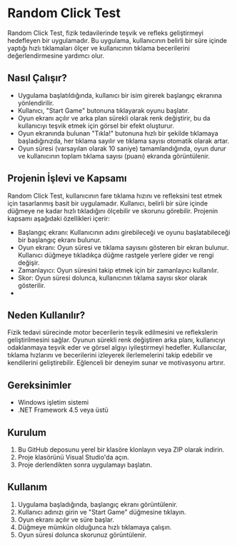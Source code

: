 # Random Click Test

Random Click Test, fizik tedavilerinde teşvik ve refleks geliştirmeyi hedefleyen bir uygulamadır. Bu uygulama, kullanıcının belirli bir süre içinde yaptığı hızlı tıklamaları ölçer ve kullanıcının tıklama becerilerini değerlendirmesine yardımcı olur.

## Nasıl Çalışır?

- Uygulama başlatıldığında, kullanıcı bir isim girerek başlangıç ekranına yönlendirilir.
- Kullanıcı, "Start Game" butonuna tıklayarak oyunu başlatır.
- Oyun ekranı açılır ve arka plan sürekli olarak renk değiştirir, bu da kullanıcıyı teşvik etmek için görsel bir efekt oluşturur.
- Oyun ekranında bulunan "Tıkla!" butonuna hızlı bir şekilde tıklamaya başladığınızda, her tıklama sayılır ve tıklama sayısı otomatik olarak artar.
- Oyun süresi (varsayılan olarak 10 saniye) tamamlandığında, oyun durur ve kullanıcının toplam tıklama sayısı (puanı) ekranda görüntülenir.

## Projenin İşlevi ve Kapsamı

Random Click Test, kullanıcının fare tıklama hızını ve refleksini test etmek için tasarlanmış basit bir uygulamadır. Kullanıcı, belirli bir süre içinde düğmeye ne kadar hızlı tıkladığını ölçebilir ve skorunu görebilir. Projenin kapsamı aşağıdaki özellikleri içerir:

- Başlangıç ekranı: Kullanıcının adını girebileceği ve oyunu başlatabileceği bir başlangıç ekranı bulunur.
- Oyun ekranı: Oyun süresi ve tıklama sayısını gösteren bir ekran bulunur. Kullanıcı düğmeye tıkladıkça düğme rastgele yerlere gider ve rengi değişir.
- Zamanlayıcı: Oyun süresini takip etmek için bir zamanlayıcı kullanılır.
- Skor: Oyun süresi dolunca, kullanıcının tıklama sayısı skor olarak gösterilir.
- 
## Neden Kullanılır?
Fizik tedavi sürecinde motor becerilerin teşvik edilmesini ve reflekslerin geliştirilmesini sağlar.
Oyunun sürekli renk değiştiren arka planı, kullanıcıyı odaklanmaya teşvik eder ve görsel algıyı iyileştirmeyi hedefler.
Kullanıcılar, tıklama hızlarını ve becerilerini izleyerek ilerlemelerini takip edebilir ve kendilerini geliştirebilir.
Eğlenceli bir deneyim sunar ve motivasyonu artırır.

## Gereksinimler

- Windows işletim sistemi
- .NET Framework 4.5 veya üstü

## Kurulum

1. Bu GitHub deposunu yerel bir klasöre klonlayın veya ZIP olarak indirin.
2. Proje klasörünü Visual Studio'da açın.
3. Proje derlendikten sonra uygulamayı başlatın.

## Kullanım

1. Uygulama başladığında, başlangıç ekranı görüntülenir.
2. Kullanıcı adınızı girin ve "Start Game" düğmesine tıklayın.
3. Oyun ekranı açılır ve süre başlar.
4. Düğmeye mümkün olduğunca hızlı tıklamaya çalışın.
5. Oyun süresi dolunca skorunuz görüntülenir.

